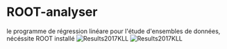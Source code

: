 # ROOT-analyser
le programme de régression linéare pour l'étude d'ensembles de données, nécéssite ROOT installé 
![Results2017KLL](https://github.com/DanmakuGecko/ROOT-analyser/assets/72706524/033ae54b-c38f-436c-89c6-d496667a799a)
![Results2017KLL](https://github.com/DanmakuGecko/ROOT-analyser/assets/72706524/f803a1fd-4532-4f38-9d73-ad8314757499)
